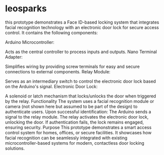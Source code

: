 # leosparks

this prototype demonstrates a Face ID-based locking system that integrates facial recognition technology with an electronic door lock for secure access control. It contains  the following components:

Arduino Microcontroller:

Acts as the central controller to process inputs and outputs.
Nano Terminal Adapter:

Simplifies wiring by providing screw terminals for easy and secure connections to external components.
Relay Module:

Serves as an intermediary switch to control the electronic door lock based on the Arduino's signal.
Electronic Door Lock:

A solenoid or latch mechanism that locks/unlocks the door when triggered by the relay.
Functionality
The system uses a facial recognition module or camera (not shown here but assumed to be part of the design) to authenticate users.
Upon successful identification:
The Arduino sends a signal to the relay module.
The relay activates the electronic door lock, unlocking the door.
If authentication fails, the lock remains engaged, ensuring security.
Purpose
This prototype demonstrates a smart access control system for homes, offices, or secure facilities. It showcases how facial recognition can be seamlessly integrated with existing microcontroller-based systems for modern, contactless door locking solutions.
